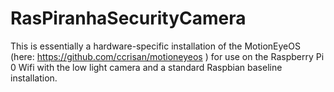 # RasPiranhaSecurityCamera
This is essentially a hardware-specific installation of the MotionEyeOS (here: https://github.com/ccrisan/motioneyeos ) for use on the Raspberry Pi 0 Wifi with the low light camera and a standard Raspbian baseline installation.
